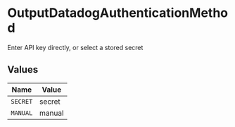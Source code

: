 # OutputDatadogAuthenticationMethod

Enter API key directly, or select a stored secret


## Values

| Name     | Value    |
| -------- | -------- |
| `SECRET` | secret   |
| `MANUAL` | manual   |
